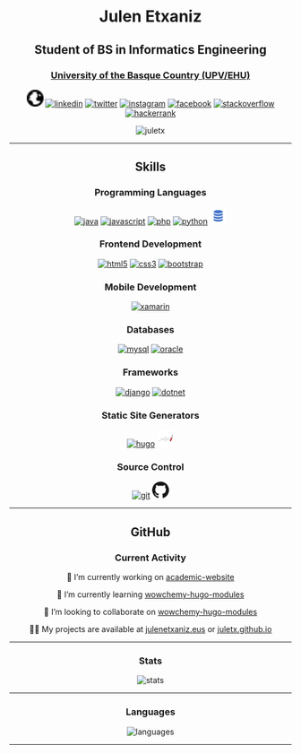 <h1 align="center">Julen Etxaniz</h1>

<h2 align="center">Student of BS in Informatics Engineering</h2>

<h3 align="center"><a href="https://www.ehu.eus/en/en-home" target="blank">University of the Basque Country (UPV/EHU)</a></h3>

<p align="center">
  <a href="https://julenetxaniz.eus" target="blank"><img src="https://raw.githubusercontent.com/iconic/open-iconic/master/svg/globe.svg" alt="website" height="30" width="30" /></a>
  <a href="https://www.linkedin.com/in/juletxara" target="blank"><img src="https://cdn.jsdelivr.net/npm/simple-icons@3.0.1/icons/linkedin.svg" alt="linkedin" height="30" width="30" /></a>
  <a href="https://twitter.com/juletxara" target="blank"><img src="https://cdn.jsdelivr.net/npm/simple-icons@3.0.1/icons/twitter.svg" alt="twitter" height="30" width="30" /></a>
  <a href="https://instagram.com/juletxara" target="blank"><img src="https://cdn.jsdelivr.net/npm/simple-icons@3.0.1/icons/instagram.svg" alt="instagram" height="30" width="30" /></a>
  <a href="https://fb.com/juletxara" target="blank"><img src="https://cdn.jsdelivr.net/npm/simple-icons@3.0.1/icons/facebook.svg" alt="facebook" height="30" width="30" /></a>
  <a href="https://stackoverflow.com/users/12519473" target="blank"><img src="https://cdn.jsdelivr.net/npm/simple-icons@3.0.1/icons/stackoverflow.svg" alt="stackoverflow" height="30" width="30" /></a>
  <a href="https://hackerrank.com/juletxara" target="blank"><img src="https://cdn.jsdelivr.net/npm/simple-icons@3.0.1/icons/hackerrank.svg" alt="hackerrank" height="30" width="30" /></a>
</p>

<p align="center"> <img src="https://komarev.com/ghpvc/?username=juletx" alt="juletx" /> </p>

<hr />

<h2 align="center">Skills</h2>

<h3 align="center">Programming Languages</h3>
<p align="center">
	<a href="https://github.com/topics/java" target="blank"><img src="https://cdn.jsdelivr.net/gh/devicons/devicon@v2.8.2/icons/java/java-original-wordmark.svg" alt="java" width="30" height="30"/></a>
	<a href="https://github.com/topics/javascript" target="blank"><img src="https://cdn.jsdelivr.net/gh/devicons/devicon@v2.8.2/icons/javascript/javascript-original.svg" alt="javascript" width="30" height="30"/></a>
	<a href="https://github.com/topics/php" target="blank"><img src="https://cdn.jsdelivr.net/gh/devicons/devicon@v2.8.2/icons/php/php-original.svg" alt="php" width="30" height="30"/></a>
	<a href="https://github.com/topics/python" target="blank"><img src="https://cdn.jsdelivr.net/gh/devicons/devicon@v2.8.2/icons/python/python-original.svg" alt="python" width="30" height="30"/></a>
  <a href="https://github.com/topics/sql" target="blank"><img src="https://raw.githubusercontent.com/github/explore/80688e429a7d4ef2fca1e82350fe8e3517d3494d/topics/sql/sql.png" alt="sql" width="30" height="30"/></a>
</p>

<h3 align="center">Frontend Development</h3>
<p align="center">
	<a href="https://github.com/topics/html" target="blank"><img src="https://cdn.jsdelivr.net/gh/devicons/devicon@v2.8.2/icons/html5/html5-original-wordmark.svg" alt="html5" width="30" height="30"/></a>
	<a href="https://github.com/topics/css" target="blank"><img src="https://cdn.jsdelivr.net/gh/devicons/devicon@v2.8.2/icons/css3/css3-original-wordmark.svg" alt="css3" width="30" height="30"/></a>
	<a href="https://github.com/topics/bootstrap" target="blank"><img src="https://cdn.jsdelivr.net/gh/devicons/devicon@v2.8.2/icons/bootstrap/bootstrap-plain.svg" alt="bootstrap" width="30" height="30"/></a>
</p>

<!-- <h3 align="center">Backend Development</h3> -->

<h3 align="center">Mobile Development</h3>
<p align="center">
	<a href="https://github.com/topics/xamarin" target="blank"><img src="https://raw.githubusercontent.com/detain/svg-logos/780f25886640cef088af994181646db2f6b1a3f8/svg/xamarin.svg" alt="xamarin" width="30" height="30"/></a>
</p>

<!-- <h3 align="center">AI/ML</h3> -->

<h3 align="center">Databases</h3>
<p align="center">
	<a href="https://github.com/topics/mysql" target="blank"><img src="https://cdn.jsdelivr.net/gh/devicons/devicon@v2.8.2/icons/mysql/mysql-original-wordmark.svg" alt="mysql" width="30" height="30"/></a>
	<a href="https://github.com/topics/oracle" target="blank"><img src="https://cdn.jsdelivr.net/gh/devicons/devicon@v2.8.2/icons/oracle/oracle-original.svg" alt="oracle" width="30" height="30"/></a>
</p>

<!-- <h3 align="center">Data Visualization</h3> -->

<!-- <h3 align="center">Devops</h3> -->

<!-- <h3 align="center">Backend as a Service</h3> -->

<h3 align="center">Frameworks</h3>
<p align="center">
	<a href="https://github.com/topics/django" target="blank"><img src="https://cdn.jsdelivr.net/gh/devicons/devicon@v2.8.2/icons/django/django-original.svg" alt="django" width="30" height="30"/></a>
	<a href="https://github.com/topics/dotnet" target="blank"><img src="https://cdn.jsdelivr.net/gh/devicons/devicon@v2.8.2/icons/dot-net/dot-net-original-wordmark.svg" alt="dotnet" width="30" height="30"/></a>
</p>

<!-- <h3 align="center">Software</h3> -->

<h3 align="center">Static Site Generators</h3>
<p align="center">
  <a href="https://github.com/topics/hugo" target="blank"><img src="https://cdn.jsdelivr.net/npm/simple-icons@3.0.1/icons/hugo.svg" alt="hugo" width="30" height="30"/></a>
	<a href="https://github.com/topics/jekyll" target="blank"><img src="https://raw.githubusercontent.com/github/explore/80688e429a7d4ef2fca1e82350fe8e3517d3494d/topics/jekyll/jekyll.png" alt="jekyll" width="30" height="30"/></a>
</p>

<h3 align="center">Source Control</h3>
<p align="center">
	<a href="https://github.com/topics/git" target="blank"><img src="https://www.vectorlogo.zone/logos/git-scm/git-scm-icon.svg" alt="git" width="30" height="30"/></a>
	<a href="https://github.com/topics/github" target="blank"><img src="https://raw.githubusercontent.com/github/explore/78df643247d429f6cc873026c0622819ad797942/topics/github/github.png" alt="github" width="30" height="30"/></a>
</p>

<hr />

<h2 align="center">GitHub</h2>

<h3 align="center">Current Activity</h3>

<p align="center">🔭 I’m currently working on <a href="https://github.com/juletx/academic-website" target="blank">academic-website</a></p>

<p align="center">🌱 I’m currently learning <a href="https://github.com/wowchemy/wowchemy-hugo-modules" target="blank">wowchemy-hugo-modules</a></p>

<p align="center">👯 I’m looking to collaborate on <a href="https://github.com/wowchemy/wowchemy-hugo-modules" target="blank">wowchemy-hugo-modules</a></p>

<!-- <p align="center">🤝 I’m looking for help with <a href="https://github.com/juletx/academic-website" target="blank">academic-website</a></p> -->

<p align="center">👨‍💻 My projects are available at <a href="https://julenetxaniz.eus" target="blank">julenetxaniz.eus</a> or <a href="https://juletx.github.io" target="blank">juletx.github.io</a></p>

<hr />

<h3 align="center">Stats</h3>

<p align="center"><img src="https://github-readme-stats.vercel.app/api?username=juletx&show_icons=true&count_private=true" alt="stats" /></p>

<hr />

<h3 align="center">Languages</h3>
<p align="center"><img src="https://github-readme-stats.vercel.app/api/top-langs/?username=juletx&layout=compact" alt="languages" /></p>

<hr />

<!--h3 align="center">Pinned Repositories</h3>
<p align="center"><a href="https://github.com/juletx/juletx.github.io" target="blank"><img src="https://github-readme-stats.vercel.app/api/pin/?username=juletx&repo=juletx.github.io" alt="pinned" /></a></p>
<p align="center"><a href="https://github.com/juletx/academic-website" target="blank"><img src="https://github-readme-stats.vercel.app/api/pin/?username=juletx&repo=academic-website" alt="pinned" /></a></p-->